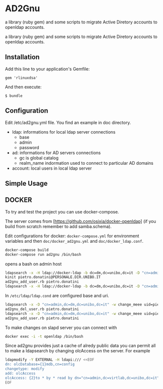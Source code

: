 # AD2Gnu
a library (ruby gem) and some scripts to migrate Active Diretory  accounts to openldap accounts.

a library (ruby gem) and some scripts to migrate Active Diretory
accounts to openldap accounts.

## Installation

Add this line to your application's Gemfile:

    gem 'rlinuxdsa'

And then execute:

    $ bundle

## Configuration

Edit /etc/ad2gnu.yml file. You find an example in doc directory.

* ldap: informations for local ldap server connections
  * base
  * admin
  * password
* ad: informations for AD servers connections
  * gc is global catalog
  * realm_name indormation used to connect to particular AD domains
* account: local users in local ldap server

## Simple Usage


## DOCKER

To try and test the project you can use docker-compose.

The server comes from [https://github.com/osixia/docker-openldap] (if you build 
from scratch remember to add samba.schema).

Edit configurations for docker: ``docker-compose.yml`` for environment variables and then ``doc/docker_ad2gnu.yml`` and ``doc/docker_ldap.conf``.

```bash
docker-compose build
docker-compose run ad2gnu /bin/bash
``` 

opens a bash on admin host

```bash
ldapsearch -x -H ldap://docker-ldap -b dc=dm,dc=unibo,dc=it -D "cn=admin,dc=dm,dc=unibo,dc=it" -w change_meee 
kinit pietro.donatini@PERSONALE.DIR.UNIBO.IT
ad2gnu_add_user.rb pietro.donatini
ldapsearch -x -H ldap://docker-ldap -b dc=dm,dc=unibo,dc=it -D "cn=admin,dc=dm,dc=unibo,dc=it" -w change_meee 
```

In `/etc/ldap/ldap.cond` are configured base and uri.

```bash
ldapsearch -x -D "cn=admin,dc=dm,dc=unibo,dc=it" -w change_meee uid=pietro.donatini
ad2gnu_del_user.rb pietro.donatini
ldapsearch -x -D "cn=admin,dc=dm,dc=unibo,dc=it" -w change_meee uid=pietro.donatini
ad2gnu_add_user.rb pietro.donatini
```

To make changes on slapd server you can connect with 

```bash
docker exec -i -t openldap /bin/bash
```

Since ad2gnu provides just a cache of alredy public 
data you can permit all to make a ldapsearch by changing olcAccess on the server.
For example

```bash
ldapmodify -Y EXTERNAL -H ldapi:/// <<EOF
dn: olcDatabase={1}mdb,cn=config
changetype: modify
add: olcAccess
olcAccess: {2}to * by * read by dn="cn=admin,dc=virtlab,dc=unibo,dc=it" write
EOF


